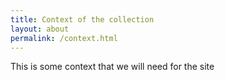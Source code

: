 ```yaml
---
title: Context of the collection
layout: about
permalink: /context.html
---
```



This is some context that we will need for the site
